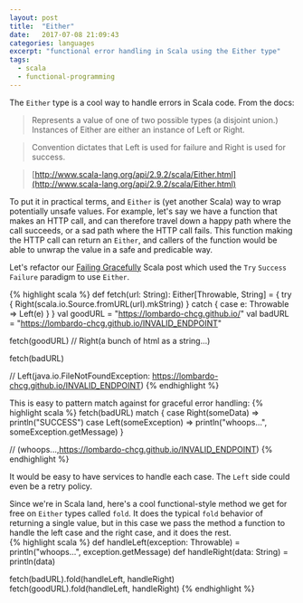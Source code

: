 ```yaml
---
layout: post
title:  "Either"
date:   2017-07-08 21:09:43
categories: languages
excerpt: "functional error handling in Scala using the Either type"
tags:
  - scala
  - functional-programming
---
```


The `Either` type is a cool way to handle errors in Scala code.  From the docs:

> Represents a value of one of two possible types (a disjoint union.) Instances of Either are either an instance of Left or Right.

> Convention dictates that Left is used for failure and Right is used for success.

> [http://www.scala-lang.org/api/2.9.2/scala/Either.html](http://www.scala-lang.org/api/2.9.2/scala/Either.html)

To put it in practical terms, and `Either` is (yet another Scala) way to wrap potentially unsafe values.  For example, let's say we have a function that makes an HTTP call, and can therefore travel down a happy path where the call succeeds, or a sad path where the HTTP call fails.  This function making the HTTP call can return an `Either`, and callers of the function would be able to unwrap the value in a safe and predicable way.

Let's refactor our [Failing Gracefully](/languages/2017/06/19/failing-gracefully.html) Scala post which used the `Try` `Success` `Failure` paradigm to use `Either`.

{% highlight scala %}
def fetch(url: String): Either[Throwable, String] = {
  try {
    Right(scala.io.Source.fromURL(url).mkString)
  } catch {
    case e: Throwable => Left(e)
  }
}
val goodURL = "https://lombardo-chcg.github.io/"
val badURL = "https://lombardo-chcg.github.io/INVALID_ENDPOINT"

fetch(goodURL)
// Right(a bunch of html as a string...)

fetch(badURL)

// Left(java.io.FileNotFoundException: https://lombardo-chcg.github.io/INVALID_ENDPOINT)
{% endhighlight %}

This is easy to pattern match against for graceful error handling:
{% highlight scala %}
fetch(badURL) match {
  case Right(someData) => println("SUCCESS")
  case Left(someException) => println("whoops...", someException.getMessage)
}

// (whoops...,https://lombardo-chcg.github.io/INVALID_ENDPOINT)
{% endhighlight %}

It would be easy to have services to handle each case.  The `Left` side could even be a retry policy.

Since we're in Scala land, here's a cool functional-style method we get for free on `Either` types called `fold`.  It does the typical `fold` behavior of returning a single value, but in this case we pass the method a function to handle the left case and the right case, and it does the rest.   
{% highlight scala %}
def handleLeft(exception: Throwable) = println("whoops...", exception.getMessage)
def handleRight(data: String) = println(data)

fetch(badURL).fold(handleLeft, handleRight)
fetch(goodURL).fold(handleLeft, handleRight)
{% endhighlight %}
